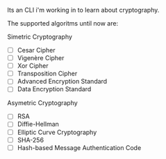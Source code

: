 Its an CLI i'm working in to learn about cryptography.

The supported algoritms until now are:

Simetric Cryptography
- [ ] Cesar Cipher 
- [ ] Vigenère Cipher
- [ ] Xor Cipher
- [ ] Transposition Cipher
- [ ] Advanced Encryption Standard
- [ ] Data Encryption Standard

Asymetric Cryptography
- [ ] RSA
- [ ] Diffie-Hellman
- [ ] Elliptic Curve Cryptography
- [ ] SHA-256
- [ ] Hash-based Message Authentication Code
